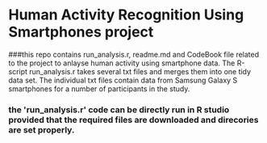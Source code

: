#  Human Activity Recognition Using Smartphones project 
###this repo contains run_analysis.r, readme.md and CodeBook file related to the project to anlayse human activity using smartphone data. The R-script run_analysis.r takes several txt files and merges them into one tidy data set. The individual txt files contain data from Samsung Galaxy S smartphones for a number of participants in the study. 
### the 'run_analysis.r' code can be directly run in R studio provided that the required files are downloaded and direcories are set properly. 


